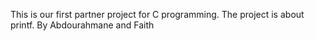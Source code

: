 This is our first partner project for C programming. The project is about printf.
By Abdourahmane and Faith
